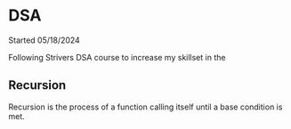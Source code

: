 # DSA
Started 05/18/2024

Following Strivers DSA course to increase my skillset in the 
## Recursion
Recursion is the process of a function calling itself until a base condition is met.
